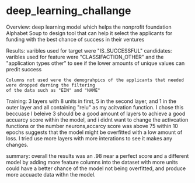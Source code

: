 # deep_learning_challange

Overview: deep learning model which helps the nonprofit foundation Alphabet Soup to design tool that can help it select the applicants for funding with the best chance of success in their ventures

Results:
    varibles used for target were "IS_SUCCESSFUL" candidates:
    varibles used for feature were "CLASSIFACTION_OTHER" and the "application types other" to see if the lower amounts of unique values can predit success

    Columns not used were the demograhpics of the applicants that needed were dropped durning the filtering 
    of the data such as "EIN" and "NAME"


Training: 3 layers with 8 units in first, 5 in the second layer, and 1 in the outer layer and all containing "relu"
as my acitvation function. I chose this beccuase I beleive 3 should be a good amount of layers to achieve a good 
accuarcy score within the model, and i didnt want to change the activcation functions or the number neurons,accarcy score 
was above 75 within 10 epochs suggests that the model might be overfitted
with a low amount of loss. I tried use more layers with more interations to see it makes any changes.

summary: overall the results was an .98 near a perfect score and a different model by 
adding more feature columns into the dataset with more units could have a better chance of the model not being overfitted, 
and produce more accuacte data withn the model.

